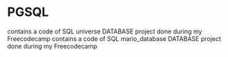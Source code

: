 # PGSQL
contains a code of SQL universe DATABASE project done during my Freecodecamp
contains a code of SQL mario_database DATABASE project done during my Freecodecamp
